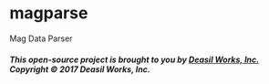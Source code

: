 # magparse

Mag Data Parser


##### This open-source project is brought to you by [Deasil Works, Inc.](http://deasil.works/) Copyright &copy; 2017 Deasil Works, Inc.
